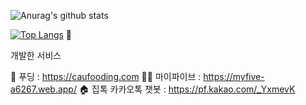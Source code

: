 ![Anurag's github stats](https://github-readme-stats.vercel.app/api?username=dlguswn3659&show_icons=true&theme=dracula)

[![Top Langs](https://github-readme-stats.vercel.app/api/top-langs/?username=dlguswn3659&layout=compact)](https://github.com/anuraghazra/github-readme-stats)
🧐
<!--
**dlguswn3659/dlguswn3659** is a ✨ _special_ ✨ repository because its `README.md` (this file) appears on your GitHub profile.

Here are some ideas to get you started:

- 🔭 I’m currently working on ...
- 🌱 I’m currently learning ...
- 👯 I’m looking to collaborate on ...
- 🤔 I’m looking for help with ...
- 💬 Ask me about ...
- 📫 How to reach me: ...
- 😄 Pronouns: ...
- ⚡ Fun fact: ...
-->

개발한 서비스

🍮 푸딩 : https://caufooding.com
✋🏻 마이파이브 : https://myfive-a6267.web.app/
🏠 집톡 카카오톡 챗봇 : https://pf.kakao.com/_YxmevK

